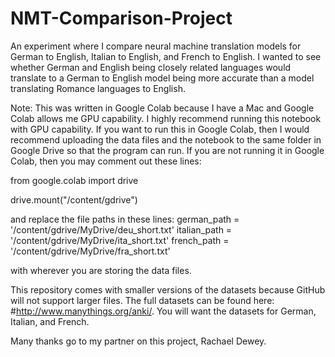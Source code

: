 # NMT-Comparison-Project
An experiment where I compare neural machine translation models for German to English, Italian to English, and French to English. I wanted to see whether German and English being closely related languages would translate to a German to English model being more accurate than a model translating Romance languages to English.

Note: This was written in Google Colab because I have a Mac and Google Colab allows me GPU capability.
I highly recommend running this notebook with GPU capability.
If you want to run this in Google Colab, then I would recommend uploading the data files and the notebook
to the same folder in Google Drive so that the program can run. If you are not running it in Google Colab,
then you may comment out these lines:

from google.colab import drive

drive.mount("/content/gdrive")

and replace the file paths in these lines:
german_path = '/content/gdrive/MyDrive/deu_short.txt'
italian_path = '/content/gdrive/MyDrive/ita_short.txt'
french_path = '/content/gdrive/MyDrive/fra_short.txt'

with wherever you are storing the data files.

This repository comes with smaller versions of the datasets because GitHub will not support larger files.
The full datasets can be found here: #http://www.manythings.org/anki/. You will want the datasets for German, Italian, and French. 

Many thanks go to my partner on this project, Rachael Dewey. 
